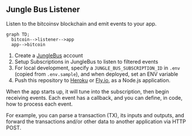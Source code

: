 ## Jungle Bus Listener

Listen to the bitcoinsv blockchain and emit events to your app.

```mermaid
graph TD;
  bitcoin-->listener-->app
  app-->bitcoin
```

1. Create a [JungleBus](https://junglebus.gorillapool.io/) account
1. Setup Subscriptions in JungleBus to listen to filtered events
1. For local development, specify a `JUNGLE_BUS_SUBSCRIPTION_ID` in `.env` (copied from `.env.sample`), and when deployed, set an ENV variable
1. Push this repository to [Heroku](https://heroku.com) or [Fly.io](https://fly.io), as a Node.js application.

When the app starts up, it will tune into the subscription,
then begin receiving events. Each event has a callback,
and you can define, in code, how to process each event.

For example, you can parse a transaction (TX), its inputs and outputs, and forward the transactions
and/or other data to another application via HTTP POST.
